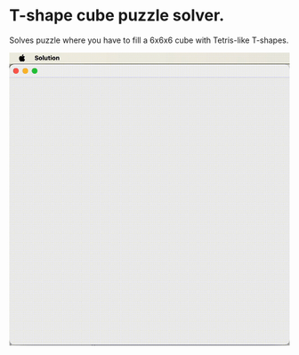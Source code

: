 # T-shape cube puzzle solver.

Solves puzzle where you have to fill a 6x6x6 cube with Tetris-like T-shapes.

![Demo](example.gif)
